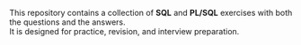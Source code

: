 This repository contains a collection of **SQL** and **PL/SQL** exercises with both the questions and the answers.  
It is designed for practice, revision, and interview preparation.
